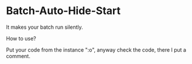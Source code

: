 # Batch-Auto-Hide-Start
 It makes your batch run silently.

How to use?

Put your code from the instance ":o", anyway check the code, there I put a comment.
